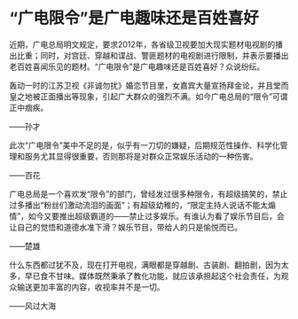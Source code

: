 # “广电限令”是广电趣味还是百姓喜好

近期，广电总局明文规定，要求2012年，各省级卫视要加大现实题材电视剧的播出比重；同时，对宫廷、穿越和谍战、警匪题材的电视剧进行限制，并表示要播出老百姓喜闻乐见的题材。“广电限令”是广电趣味还是百姓喜好？众说纷纭。 

轰动一时的江苏卫视《非诚勿扰》婚恋节目里，女嘉宾大量宣扬拜金论，并且堂而皇之地被正面播出等现象，引起广大群众的强烈不满。如今广电总局的“限令”可谓正中痼疾。 

——孙才 

此次“广电限令”美中不足的是，似乎有一刀切的嫌疑，后期规范性操作、科学化管理和服务尤其显得很重要，否则那将是对群众正常娱乐活动的一种伤害。 

——百花 

广电总局是一个喜欢发“限令”的部门，曾经发过很多种限令，有超级搞笑的，禁止过多播出“粉丝们激动流泪的画面”；有超级幼稚的，“限定主持人说话不能太煽情”，如今又要推出超级霸道的——禁止过多娱乐。有谁认为看了娱乐节目后，会让自己的觉悟和道德水准下滑？娱乐节目，带给人的只是愉悦而已。 

——楚雄 

什么东西都过犹不及，现在打开电视，满眼都是穿越剧、古装剧、翻拍剧，因为太多，早已食不甘味。媒体既然秉承了教化功能，就应该承担起这个社会责任，为观众输送更加丰富的内容，收视率并不是一切。 

——风过大海